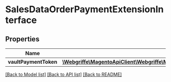 # SalesDataOrderPaymentExtensionInterface

## Properties
Name | Type | Description | Notes
------------ | ------------- | ------------- | -------------
**vaultPaymentToken** | [**\Webgriffe\MagentoApiClient\Webgriffe\MagentoApiClient\Model\VaultDataPaymentTokenInterface**](VaultDataPaymentTokenInterface.md) |  | [optional] 

[[Back to Model list]](../README.md#documentation-for-models) [[Back to API list]](../README.md#documentation-for-api-endpoints) [[Back to README]](../README.md)


